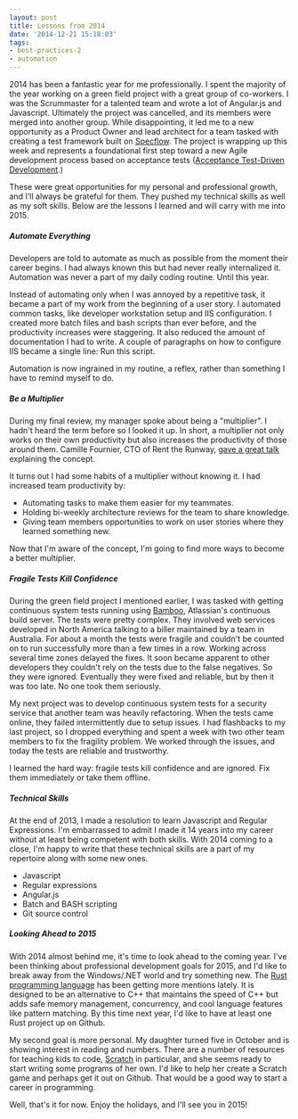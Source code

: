 ```yaml
---
layout: post
title: Lessons from 2014
date: '2014-12-21 15:18:03'
tags:
- best-practices-2
- automation
---
```


2014 has been a fantastic year for me professionally. I spent the majority of the year working on a green field project with a great group of co-workers. I was the Scrummaster for a talented team and wrote a lot of Angular.js and Javascript. Ultimately the project was cancelled, and its members were merged into another group. While disappointing, it led me to a new opportunity as a Product Owner and lead architect for a team tasked with creating a test framework built on [Specflow](http://www.specflow.org). The project is wrapping up this week and represents a foundational first step toward a new Agile development process based on acceptance tests ([Acceptance Test-Driven Development](http://en.wikipedia.org/wiki/Acceptance_test-driven_development).)

These were great opportunities for my personal and professional growth, and I'll always be grateful for them. They pushed my technical skills as well as my soft skills. Below are the lessons I learned and will carry with me into 2015.

##### Automate Everything

Developers are told to automate as much as possible from the moment their career begins. I had always known this but had never really internalized it. Automation was never a part of my daily coding routine. Until this year.

Instead of automating only when I was annoyed by a repetitive task, it became a part of my work from the beginning of a user story. I automated common tasks, like developer workstation setup and IIS configuration. I created more batch files and bash scripts than ever before, and the productivity increases were staggering. It also reduced the amount of documentation I had to write. A couple of paragraphs on how to configure IIS became a single line: Run this script.

Automation is now ingrained in my routine, a reflex, rather than something I have to remind myself to do.

##### Be a Multiplier

During my final review, my manager spoke about being a "multiplier". I hadn't heard the term before so I looked it up. In short, a multiplier not only works on their own productivity but also increases the productivity of those around them. Camille Fournier, CTO of Rent the Runway, [gave a great talk](https://www.youtube.com/watch?v=jGPrU15GuSw) explaining the concept.

It turns out I had some habits of a multiplier without knowing it. I had increased team productivity by:

* Automating tasks to make them easier for my teammates.
* Holding bi-weekly architecture reviews for the team to share knowledge.
* Giving team members opportunities to work on user stories where they learned something new.

Now that I'm aware of the concept, I'm going to find more ways to become a better multiplier.

##### Fragile Tests Kill Confidence

During the green field project I mentioned earlier, I was tasked with getting continuous system tests running using [Bamboo](https://www.atlassian.com/software/bamboo/), Atlassian's continuous build server. The tests were pretty complex. They involved web services developed in North America talking to a biller maintained by a team in Australia. For about a month the tests were fragile and couldn't be counted on to run successfully more than a few times in a row. Working across several time zones delayed the fixes. It soon became apparent to other developers they couldn't rely on the tests due to the false negatives. So they were ignored. Eventually they were fixed and reliable, but by then it was too late. No one took them seriously.

My next project was to develop continuous system tests for a security service that another team was heavily refactoring. When the tests came online, they failed intermittently due to setup issues. I had flashbacks to my last project, so I dropped everything and spent a week with two other team members to fix the fragility problem. We worked through the issues, and today the tests are reliable and trustworthy.

I learned the hard way: fragile tests kill confidence and are ignored. Fix them immediately or take them offline.

##### Technical Skills

At the end of 2013, I made a resolution to learn Javascript and Regular Expressions. I'm embarrassed to admit I made it 14 years into my career without at least being competent with both skills. With 2014 coming to a close, I'm happy to write that these technical skills are a part of my repertoire along with some new ones.

* Javascript
* Regular expressions
* Angular.js
* Batch and BASH scripting
* Git source control

##### Looking Ahead to 2015

With 2014 almost behind me, it's time to look ahead to the coming year. I've been thinking about professional development goals for 2015, and I'd like to break away from the Windows/.NET world and try something new. The [Rust programming language](http://www.rust-lang.org/) has been getting more mentions lately. It is designed to be an alternative to C++ that maintains the speed of C++ but adds safe memory management, concurrency, and cool language features like pattern matching. By this time next year, I'd like to have at least one Rust project up on Github.

My second goal is more personal. My daughter turned five in October and is showing interest in reading and numbers. There are a number of resources for teaching kids to code, [Scratch](http://scratch.mit.edu/) in particular, and she seems ready to start writing some programs of her own. I'd like to help her create a Scratch game and perhaps get it out on Github. That would be a good way to start a career in programming.

Well, that's it for now. Enjoy the holidays, and I'll see you in 2015!